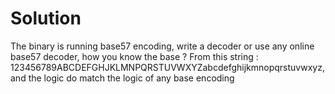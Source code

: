 # Solution
The binary is running base57 encoding, write a decoder or use any online base57 decoder, how you know the base ? From this string : 123456789ABCDEFGHJKLMNPQRSTUVWXYZabcdefghijkmnopqrstuvwxyz, and the logic do match the logic of any base encoding
